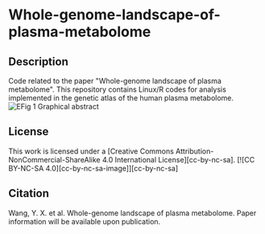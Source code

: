 # Whole-genome-landscape-of-plasma-metabolome
## Description
Code related to the paper "Whole-genome landscape of plasma metabolome". This repository contains Linux/R codes for analysis implemented in the genetic atlas of the human plasma metabolome.
![EFig 1 Graphical abstract](https://github.com/user-attachments/assets/c5c7dc74-3609-470e-b54d-6694bf0143ff)
## License
This work is licensed under a [Creative Commons Attribution-NonCommercial-ShareAlike 4.0 International License][cc-by-nc-sa]. [![CC BY-NC-SA 4.0][cc-by-nc-sa-image]][cc-by-nc-sa]
## Citation
Wang, Y. X. et al. Whole-genome landscape of plasma metabolome.
Paper information will be available upon publication.
